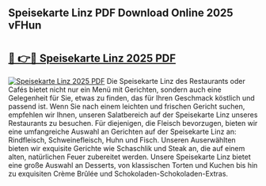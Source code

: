 ## Speisekarte Linz PDF Download Online 2025 vFHun

# <h2><a href="http://gc8g1tv.nevu.top/?p=Speisekarte+Linz">🔗 👉🔴 Speisekarte Linz 2025 PDF</a></h2>

[![Speisekarte Linz 2025 PDF](https://i.imgur.com/dBaPXMq.png)](http://gc8g1tv.nevu.top/?p=Speisekarte+Linz)
Die Speisekarte Linz des Restaurants oder Cafés bietet nicht nur ein Menü mit Gerichten, sondern auch eine Gelegenheit für Sie, etwas zu finden, das für Ihren Geschmack köstlich und passend ist. Wenn Sie nach einem leichten und frischen Gericht suchen, empfehlen wir Ihnen, unseren Salatbereich auf der Speisekarte Linz unseres Restaurants zu besuchen. Für diejenigen, die Fleisch bevorzugen, bieten wir eine umfangreiche Auswahl an Gerichten auf der Speisekarte Linz an: Rindfleisch, Schweinefleisch, Huhn und Fisch. Unseren Auserwählten bieten wir exquisite Gerichte wie Schaschlik und Steak an, die auf einem alten, natürlichen Feuer zubereitet werden. Unsere Speisekarte Linz bietet eine große Auswahl an Desserts, von klassischen Torten und Kuchen bis hin zu exquisiten Crème Brûlée und Schokoladen-Schokoladen-Extras.
